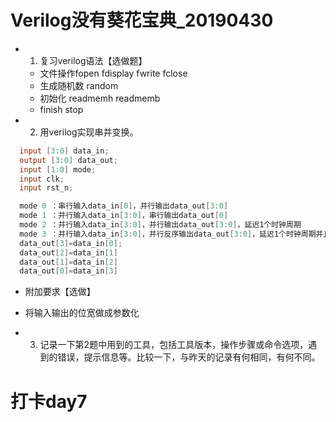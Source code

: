 # Verilog没有葵花宝典_20190430

- 1. 复习verilog语法【选做题】
  - 文件操作fopen fdisplay fwrite fclose
  - 生成随机数 random
  - 初始化 readmemh readmemb
  - finish stop
  
- 2. 用verilog实现串并变换。

```verilog
  input [3:0] data_in;
  output [3:0] data_out;
  input [1:0] mode;
  input clk;
  input rst_n;

  mode 0 ：串行输入data_in[0]，并行输出data_out[3:0]
  mode 1 ：并行输入data_in[3:0]，串行输出data_out[0]
  mode 2 ：并行输入data_in[3:0]，并行输出data_out[3:0]，延迟1个时钟周期
  mode 3 ：并行输入data_in[3:0]，并行反序输出data_out[3:0]，延迟1个时钟周期并且交换bit顺序
  data_out[3]=data_in[0]; 
  data_out[2]=data_in[1]
  data_out[1]=data_in[2]
  data_out[0]=data_in[3]
```

  - 附加要求【选做】
  - 将输入输出的位宽做成参数化

- 3. 记录一下第2题中用到的工具，包括工具版本，操作步骤或命令选项，遇到的错误，提示信息等。比较一下，与昨天的记录有何相同，有何不同。

# 打卡day7

#### 
